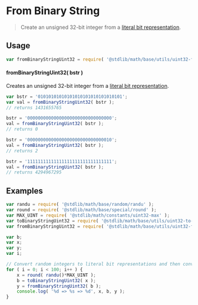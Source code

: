 # From Binary String

> Create an unsigned 32-bit integer from a [literal bit representation][@stdlib/math/base/utils/uint32-to-binary-string].


<section class="usage">

## Usage

``` javascript
var fromBinaryStringUint32 = require( '@stdlib/math/base/utils/uint32-from-binary-string' );
```

#### fromBinaryStringUint32( bstr )

Creates an unsigned 32-bit integer from a [literal bit representation][@stdlib/math/base/utils/uint32-to-binary-string].

``` javascript
var bstr = '01010101010101010101010101010101';
var val = fromBinaryStringUint32( bstr );
// returns 1431655765

bstr = '00000000000000000000000000000000';
val = fromBinaryStringUint32( bstr );
// returns 0

bstr = '00000000000000000000000000000010';
val = fromBinaryStringUint32( bstr );
// returns 2

bstr = '11111111111111111111111111111111';
val = fromBinaryStringUint32( bstr );
// returns 4294967295
```

</section>

<!-- /.usage -->


<section class="examples">

## Examples

``` javascript
var randu = require( '@stdlib/math/base/random/randu' );
var round = require( '@stdlib/math/base/special/round' );
var MAX_UINT = require( '@stdlib/math/constants/uint32-max' );
var toBinaryStringUint32 = require( '@stdlib/math/base/utils/uint32-to-binary-string' );
var fromBinaryStringUint32 = require( '@stdlib/math/base/utils/uint32-from-binary-string' );

var b;
var x;
var y;
var i;

// Convert random integers to literal bit representations and then convert them back...
for ( i = 0; i < 100; i++ ) {
    x = round( randu()*MAX_UINT );
    b = toBinaryStringUint32( x );
    y = fromBinaryStringUint32( b );
    console.log( '%d => %s => %d', x, b, y );
}
```

</section>

<!-- /.examples -->


<section class="links">

[@stdlib/math/base/utils/uint32-to-binary-string]: https://github.com/stdlib-js/stdlib

</section>

<!-- /.links -->
